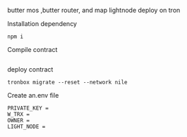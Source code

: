 butter mos ,butter router, and map lightnode deploy on tron

Installation dependency

```
npm i
```

Compile contract

```

```

deploy contract

```
tronbox migrate --reset --network nile  
```

Create an.env file

```
PRIVATE_KEY = 
W_TRX = 
OWNER = 
LIGHT_NODE = 
```
